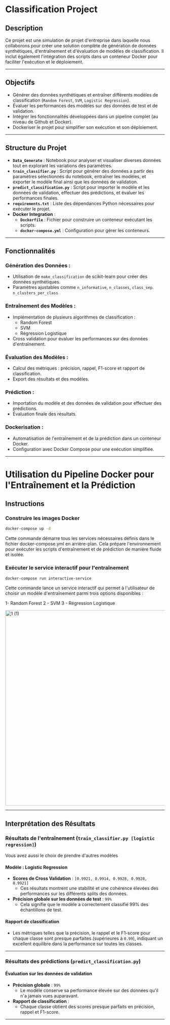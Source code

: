 # Classification Project

## Description

Ce projet est une simulation de projet d'entreprise dans laquelle nous collaborons pour créer une solution complète de génération de données synthétiques, d'entraînement et d'évaluation de modèles de classification. Il inclut également l'intégration des scripts dans un conteneur Docker pour faciliter l'exécution et le déploiement.

---

## Objectifs

- Générer des données synthétiques et entraîner différents modèles de classification (`Random Forest`, `SVM`, `Logistic Regression`).
- Évaluer les performances des modèles sur des données de test et de validation.
- Intégrer les fonctionnalités développées dans un pipeline complet (au niveau de Github et Docker).
- Dockeriser le projet pour simplifier son exécution et son déploiement.

---

## Structure du Projet
- **`Data_Generate`** : Notebook pour analyser et visualiser diverses données tout en explorant les variations des paramètres.
- **`train_classifier.py`** : Script pour générer des données a partir des  paramètres sélectionnés du notebook, entraîner les modèles, et exporter le modèle final ainsi que les données de validation.
- **`predict_classification.py`** : Script pour importer le modèle et les données de validation, effectuer des prédictions, et évaluer les performances finales.
- **`requirements.txt`** : Liste des dépendances Python nécessaires pour exécuter le projet.
- **Docker Integration** :
  - **`Dockerfile`** : Fichier pour construire un conteneur exécutant les scripts.
  - **`docker-compose.yml`** : Configuration pour gérer les conteneurs.

---

## Fonctionnalités

### Génération des Données :
- Utilisation de `make_classification` de scikit-learn pour créer des données synthétiques.
- Paramètres ajustables comme `n_informative`, `n_classes`, `class_sep`. `n_clusters_per_class`

### Entraînement des Modèles :
- Implémentation de plusieurs algorithmes de classification :
  - Random Forest
  - SVM
  - Régression Logistique
- Cross validation pour évaluer les performances sur des données d'entraînement.

### Évaluation des Modèles :
- Calcul des métriques : précision, rappel, F1-score et rapport de classification.
- Export des résultats et des modèles.

### Prédiction :
- Importation du modèle et des données de validation pour effectuer des prédictions.
- Évaluation finale des résultats.

### Dockerisation :
- Automatisation de l'entraînement et de la prédiction dans un conteneur Docker.
- Configuration avec Docker Compose pour une exécution simplifiée.

---


# Utilisation du Pipeline Docker pour l'Entraînement et la Prédiction

## Instructions

### Construire les images Docker
```bash
docker-compose up -d 
```
Cette commande démarre tous les services nécessaires définis dans le fichier docker-compose.yml en arrière-plan. Cela prépare l'environnement pour exécuter les scripts d'entraînement et de prédiction de manière fluide et isolée.

 ### Exécuter le service interactif pour l'entraînement
```bash
docker-compose run interactive-service
```
Cette commande lance un service interactif qui permet à l'utilisateur de choisir un modèle d'entraînement parmi trois options disponibles :

1- Random Forest
2 - SVM
3 - Régression Logistique

<img width="615" alt="1 (1)" src="https://github.com/user-attachments/assets/15e4cc51-43bb-46c2-bc4f-e54b26eac762">


---

## Interprétation des Résultats

### Résultats de l'entraînement (`train_classifier.py [logistic regression]`)
Vous avez aussi le choix de prendre d'autres modèles

#### Modèle : Logistic Regression
- **Scores de Cross Validation** : `[0.9921, 0.9914, 0.9928, 0.9928, 0.9921]`
  - Ces résultats montrent une stabilité et une cohérence élevées des performances sur les différents splits des données.
- **Précision globale sur les données de test** : `99%`
  - Cela signifie que le modèle a correctement classifié 99% des échantillons de test.

#### Rapport de classification
- Les métriques telles que la précision, le rappel et le F1-score pour chaque classe sont presque parfaites (supérieures à `0.99`), indiquant un excellent équilibre dans la performance sur toutes les classes.

---

### Résultats des prédictions (`predict_classification.py`)

#### Évaluation sur les données de validation
- **Précision globale** : `99%`
  - Le modèle conserve sa performance élevée sur des données qu'il n'a jamais vues auparavant.
- **Rapport de classification** : 
  - Chaque classe obtient des scores presque parfaits en précision, rappel et F1-score.

---
